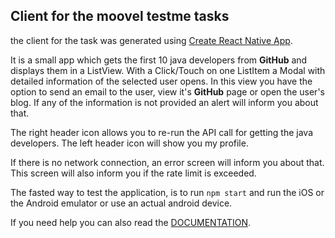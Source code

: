 ## Client for the moovel testme tasks

the client for the task was generated using [Create React Native App](https://github.com/react-community/create-react-native-app).

It is a small app which gets the first 10 java developers from __GitHub__ and displays them in a ListView.
With a Click/Touch on one ListItem a Modal with detailed information of the selected user opens.
In this view you have the option to send an email to the user, view it's __GitHub__ page or open the user's blog. If any of the information is not provided an alert will inform you about that.

The right header icon allows you to re-run the API call for getting the java developers.
The left header icon will show you my profile.

If there is no network connection, an error screen will inform you about that.
This screen will also inform you if the rate limit is exceeded.

The fasted way to test the application, is to run `npm start` and run the iOS or the Android emulator or use an actual android device.

If you need help you can also read the [DOCUMENTATION](./DOCUMENTATION.md).
